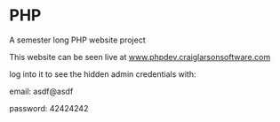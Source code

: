 # PHP
A semester long PHP website project

This website can be seen live at www.phpdev.craiglarsonsoftware.com

log into it to see the hidden admin credentials with:

email: asdf@asdf

password: 42424242

